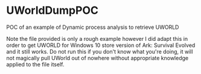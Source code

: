 # UWorldDumpPOC
POC of an example of Dynamic process analysis to retrieve UWORLD

Note the file provided is only a rough example however I did adapt this in order to get UWORLD for Windows 10
store version of Ark: Survival Evolved and it still works. Do not run this if you don't know what you're doing, it will not 
magically pull UWorld out of nowhere without appropriate knowledge applied to the file itself.
